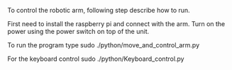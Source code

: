 To control the robotic arm, following step describe how to run.

First need to install the raspberry pi and connect with the arm. 
Turn on the power using the power switch on top of the unit.

To run the program type
sudo ./python/move_and_control_arm.py

For the keyboard control
sudo ./python/Keyboard_control.py

